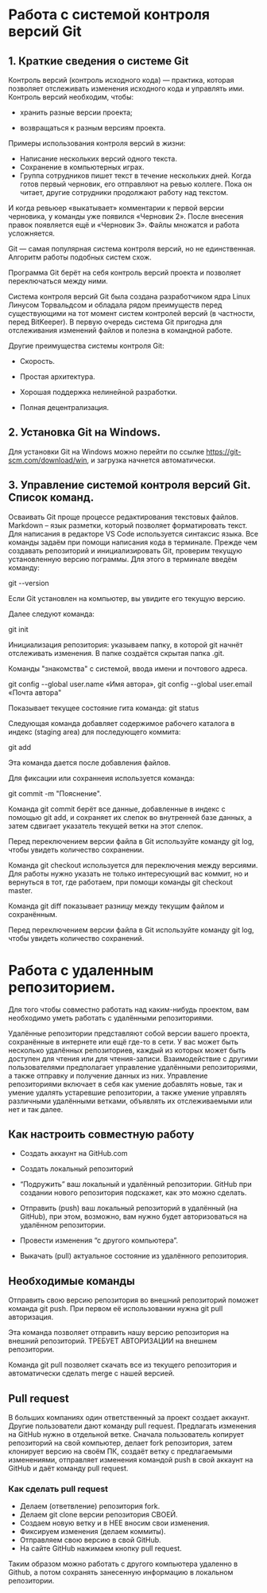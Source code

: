 # Работа с системой контроля версий Git
## 1. Краткие сведения о системе Git
Контроль версий (контроль исходного кода) — практика, которая позволяет отслеживать изменения исходного кода и управлять ими. Контроль версий необходим, чтобы:

* хранить разные версии проекта;

* возвращаться к разным версиям проекта.

Примеры использования контроля версий в жизни:

* Написание нескольких версий одного текста.
* Сохранение в компьютерных играх.
* Группа сотрудников пишет текст в течение нескольких дней.
Когда готов первый черновик, его отправляют на ревью коллеге. Пока он читает, другие сотрудники продолжают работу над текстом.

И когда ревьюер «выкатывает» комментарии к первой версии черновика, у команды уже появился «Черновик 2». После внесения правок появляется ещё и «Черновик 3». Файлы множатся и работа усложняется.

Git — самая популярная система контроля версий, но не единственная. Алгоритм работы подобных систем схож.

Программа Git берёт на себя контроль версий проекта и позволяет переключаться между ними.

Система контроля версий Git была создана разработчиком ядра Linux Линусом Торвальдсом и обладала рядом преимуществ перед существующими на тот момент систем контролей версий (в частности, перед BitKeeper). В первую очередь система Git пригодна для отслеживания изменений файлов и полезна в командной работе.

Другие преимущества системы контроля Git:

* Скорость.

* Простая архитектура.

* Хорошая поддержка нелинейной разработки.

* Полная децентрализация.

## 2. Установка Git на Windows.
Для установки Git на Windows можно перейти по ссылке https://git-scm.com/download/win, и загрузка начнется автоматически.

## 3. Управление системой контроля версий Git. Список команд.
Осваивать Git проще процессе редактирования текстовых файлов. Markdown – язык разметки, который позволяет форматировать текст. Для написания в редакторе VS Code используется синтаксис языка. Все команды задаём при помощи написания кода в терминале. Прежде чем создавать репозиторий и инициализировать Git, проверим текущую установленную версию пограммы. Для этого в терминале введём команду:

git --version

Если Git установлен на компьютер, вы увидите его текущую версию.

Далее следуют команда:

git init

Инициализация репозитория: указываем папку, в которой git начнёт отслеживать изменения. В папке создаётся скрытая папка .git.

Команды "знакомства" с системой, ввода имени и почтового адреса.

git config --global user.name «Имя автора», git config --global user.email «Почта автора"

Показывает текущее состояние гита команда:
git status

Следующая команда добавляет содержимое рабочего каталога в индекс (staging area) для последующего коммита:

git add

Эта команда дается после добавления файлов.

Для фиксации или сохраннеия используется команда:

git commit -m "Пояснение".

Команда git commit берёт все данные, добавленные в индекс с помощью git add, и сохраняет их слепок во внутренней базе данных, а затем сдвигает указатель текущей ветки на этот слепок.

Перед переключением версии файла в Git используйте команду git log, чтобы увидеть количество сохранении.

Команда git checkout используется для переключения между версиями. Для работы нужно указать не только интересующий вас коммит, но и вернуться в тот, где работаем, при помощи команды git checkout master.

Команда git diff показывает разницу между текущим файлом и сохранённым.

Перед переключением версии файла в Git используйте команду git log, чтобы увидеть количество сохранений.

# Работа с удаленным репозиторием.

Для того чтобы совместно работать над каким-нибудь проектом, вам необходимо уметь работать с удалёнными репозиториями.

Удалённые репозитории представляют собой версии вашего проекта, сохранённые в интернете или ещё где-то в сети. У вас может быть несколько удалённых репозиториев, каждый из которых может быть доступен для чтения или для чтения-записи. Взаимодействие с другими пользователями предполагает управление удалёнными репозиториями, а также отправку и получение данных из них. Управление репозиториями включает в себя как умение добавлять новые, так и умение удалять устаревшие репозитории, а также умение управлять различными удалёнными ветками, объявлять их отслеживаемыми или нет и так далее.

## Как настроить совместную работу
* Создать аккаунт на GitHub.com

* Создать локальный репозиторий

* “Подружить” ваш локальный и удалённый репозитории. GitHub при создании нового репозитория подскажет, как это можно сделать.

* Отправить (push) ваш локальный репозиторий в удалённый (на GitHub), при этом, возможно, вам нужно будет авторизоваться на удалённом репозитории.

* Провести изменения “с другого компьютера”.

* Выкачать (pull) актуальное состояние из удалённого репозитория.

## Необходимые команды
Отправить свою версию репозитория во внешний репозиторий поможет команда git push. При первом её использовании нужна git pull авторизация.

Эта команда позволяет отправить нашу версию репозитория на внешний репозиторий. 
ТРЕБУЕТ АВТОРИЗАЦИИ на внешнем репозитории.

Команда git pull позволяет скачать все из текущего репозитория и автоматически сделать merge с нашей версией.

## Pull request
В больших компаниях один ответственный за проект создает аккаунт. Другие пользователи дают команду pull request. Предлагать изменения на GitHub нужно в отдельной ветке. Сначала пользователь копирует репозиторий на свой компьютер, делает fork репозитория, затем клонирует версию на своём ПК, создаёт ветку с предлагаемыми изменениями, отправляет изменения командой push в свой аккаунт на GitHub и даёт команду pull request.

### Как сделать pull request
* Делаем (ответвление) репозитория fork.
* Делаем git clone версии репозитория СВОЕЙ.
* Создаем новую ветку и в НЕЕ вносим свои изменения.
* Фиксируем изменения (делаем коммиты).
* Отправляем свою версию в свой GitHub.
* На сайте GitHub нажимаем кнопку pull request.

Таким образом можно работать с другого компьютера удаленно в Github, а потом сохранять занесенную информацию в локальном репозитории.